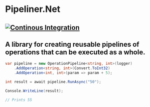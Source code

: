 # Pipeliner.Net
## [![Continous Integration](https://github.com/Emcrank/Pipeliner.Net/actions/workflows/ci.yml/badge.svg)](https://github.com/Emcrank/Pipeliner.Net/actions/workflows/ci.yml)

## A library for creating reusable pipelines of operations that can be executed as a whole.

```csharp
var pipeline = new OperationPipeline<string, int>(logger)
    .AddOperation<string, int>(Convert.ToInt32)
    .AddOperation<int, int>(param => param + 5);

int result = await pipeline.RunAsync("50");

Console.WriteLine(result);

// Prints 55
```
